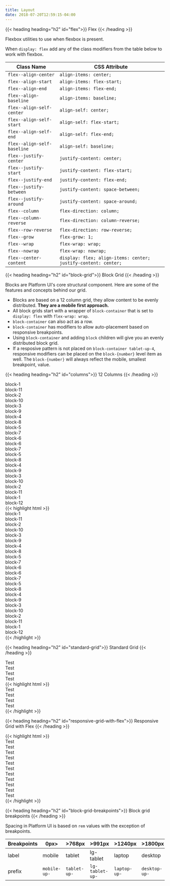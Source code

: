 ```yaml
---
title: Layout
date: 2018-07-20T12:59:15-04:00
---
```

{{< heading heading="h2" id="flex">}}
Flex
{{< /heading >}}

Flexbox utilities to use when flexbox is present.

When `display: flex` add any of the class modifiers from the table below to work with flexbox.

| Class Name                  | CSS Attribute                                                  |
| --------------------------- | -------------------------------------------------------------- |
| `flex--align-center`        | `align-items: center;`                                         |
| `flex--align-start`         | `align-items: flex-start;`                                     |
| `flex--align-end`           | `align-items: flex-end;`                                       |
| `flex--align-baseline`      | `align-items: baseline;`                                       |
| `flex--align-self-center`   | `align-self: center;`                                          |
| `flex--align-self-start`    | `align-self: flex-start;`                                      |
| `flex--align-self-end`      | `align-self: flex-end;`                                        |
| `flex--align-self-baseline` | `align-self: baseline;`                                        |
| `flex--justify-center`      | `justify-content: center;`                                     | 
| `flex--justify-start`       | `justify-content: flex-start;`                                 |
| `flex--justify-end`         | `justify-content: flex-end;`                                   |
| `flex--justify-between`     | `justify-content: space-between;`                              |
| `flex--justify-around`      | `justify-content: space-around;`                               |
| `flex--column`              | `flex-direction: column;`                                      |
| `flex--column-reverse`      | `flex-direction: column-reverse;`                              |
| `flex--row-reverse`         | `flex-direction: row-reverse;`                                 |
| `flex--grow`                | `flex-grow: 1;`                                                |
| `flex--wrap`                | `flex-wrap: wrap;`                                             |
| `flex--nowrap`              | `flex-wrap: nowrap;`                                           |
| `flex--center-content`      | `display: flex; align-items: center; justify-content: center;` |


{{< heading heading="h2" id="block-grid">}}
Block Grid
{{< /heading >}}

Blocks are Platform UI's core structural component. Here are some of the features and concepts behind our grid.

- Blocks are based on a 12 column grid, they allow content to be evenly distributed. **They are a mobile first approach.** 
- All block grids start with a wrapper of `block-container` that is set to `display: flex` with `flex-wrap: wrap`.
- `block-container` can also act as a row.
- `block-container` has modifiers to allow auto-placement based on responsive breakpoints.
- Using `block-container` and adding `block` children will give you an evenly distributed block grid.
- If a resposive pattern is not placed on `block-container tablet-up-4`, responsive modifiers can be placed on the `block-{number}` level item as well. The `block-{number}` will always reflect the mobile, smallest breakpoint, value.


{{< heading heading="h2" id="columns">}}
12 Columns
{{< /heading >}}

<div class="block-container blocks-px-2 blocks-py-2">
  <div class="block block-1">
    <div class="pui-card">
    block-1    
    </div>  
  </div>
  <div class="block block-11">
    <div class="pui-card h-100">
    block-11
    </div>  
  </div>
  <div class="block block-2">
    <div class="pui-card">
    block-2    
    </div>  
  </div>
  <div class="block block-10">
    <div class="pui-card">
    block-10  
    </div>
  </div>
  <div class="block block-3">
    <div class="pui-card">
    block-3    
    </div>
  </div>
  <div class="block block-9">
    <div class="pui-card">
    block-9    
    </div>  
  </div>
  <div class="block block-4">
    <div class="pui-card">
    block-4    
    </div>  
  </div>
  <div class="block block-8">
    <div class="pui-card">
    block-8    
    </div>  
  </div>
  <div class="block block-5">
    <div class="pui-card">
    block-5    
    </div>  
  </div>
  <div class="block block-7">
    <div class="pui-card">
    block-7    
    </div>  
  </div>
  <div class="block block-6">
    <div class="pui-card">
    block-6    
    </div>  
  </div>
  <div class="block block-6">
    <div class="pui-card">
    block-6    
    </div>  
  </div>
  <div class="block block-7">
    <div class="pui-card">
    block-7    
    </div>  
  </div>
  <div class="block block-5">
    <div class="pui-card">
    block-5    
    </div>  
  </div>
  <div class="block block-8">
    <div class="pui-card">
    block-8    
    </div>  
  </div>
  <div class="block block-4">
    <div class="pui-card">
    block-4    
    </div>  
  </div>
  <div class="block block-9">
    <div class="pui-card">
    block-9    
    </div>  
  </div>
  <div class="block block-3">
    <div class="pui-card">
    block-3    
    </div>  
  </div>
  <div class="block block-10">
    <div class="pui-card">
    block-10  
    </div>
  </div>
  <div class="block block-2">
    <div class="pui-card">
    block-2    
    </div>  
  </div>
  <div class="block block-11">
    <div class="pui-card h-100">
    block-11
    </div>
  </div>
  <div class="block block-1">
    <div class="pui-card">
    block-1    
    </div>  
  </div>
  <div class="block block-12">
    <div class="pui-card">
    block-12  
    </div>
  </div>
</div>

<div class="mt-4 mb-4">
{{< highlight html >}}
<div class="block-container blocks-px-2 blocks-py-2">
  <div class="block block-1">
    <div class="pui-card">
    block-1    
    </div>  
  </div>
  <div class="block block-11">
    <div class="pui-card h-100">
    block-11
    </div>  
  </div>
  <div class="block block-2">
    <div class="pui-card">
    block-2    
    </div>  
  </div>
  <div class="block block-10">
    <div class="pui-card">
    block-10  
    </div>
  </div>
  <div class="block block-3">
    <div class="pui-card">
    block-3    
    </div>
  </div>
  <div class="block block-9">
    <div class="pui-card">
    block-9    
    </div>  
  </div>
  <div class="block block-4">
    <div class="pui-card">
    block-4    
    </div>  
  </div>
  <div class="block block-8">
    <div class="pui-card">
    block-8    
    </div>  
  </div>
  <div class="block block-5">
    <div class="pui-card">
    block-5    
    </div>  
  </div>
  <div class="block block-7">
    <div class="pui-card">
    block-7    
    </div>  
  </div>
  <div class="block block-6">
    <div class="pui-card">
    block-6    
    </div>  
  </div>
  <div class="block block-6">
    <div class="pui-card">
    block-6    
    </div>  
  </div>
  <div class="block block-7">
    <div class="pui-card">
    block-7    
    </div>  
  </div>
  <div class="block block-5">
    <div class="pui-card">
    block-5    
    </div>  
  </div>
  <div class="block block-8">
    <div class="pui-card">
    block-8    
    </div>  
  </div>
  <div class="block block-4">
    <div class="pui-card">
    block-4    
    </div>  
  </div>
  <div class="block block-9">
    <div class="pui-card">
    block-9    
    </div>  
  </div>
  <div class="block block-3">
    <div class="pui-card">
    block-3    
    </div>  
  </div>
  <div class="block block-10">
    <div class="pui-card">
    block-10  
    </div>
  </div>
  <div class="block block-2">
    <div class="pui-card">
    block-2    
    </div>  
  </div>
  <div class="block block-11">
    <div class="pui-card h-100">
    block-11
    </div>
  </div>
  <div class="block block-1">
    <div class="pui-card">
    block-1    
    </div>  
  </div>
  <div class="block block-12">
    <div class="pui-card">
    block-12  
    </div>
  </div>
</div>
{{< /highlight >}}
</div>


{{< heading heading="h2" id="standard-grid">}}
Standard Grid
{{< /heading >}}

<div class="block-container blocks-px-2 blocks-py-2 tablet-up-3 laptop-up-4">
  <div class="block">
    <div class="pui-card">
      Test
    </div>
  </div>
  <div class="block">
    <div class="pui-card">
      Test
    </div>
  </div>
  <div class="block block--shrink">
    <div class="pui-card">
      Test
    </div>
  </div>
  <div class="block">
    <div class="pui-card">
      Test
    </div>
  </div>
</div>

<div class="mt-3 mb-4">
{{< highlight html >}}
<div class="block-container blocks-px-2 blocks-py-2 tablet-up-3 laptop-up-4">
  <div class="block">
    <div class="pui-card">
      Test
    </div>
  </div>
  <div class="block">
    <div class="pui-card">
      Test
    </div>
  </div>
  <div class="block block--shrink">
    <div class="pui-card">
      Test
    </div>
  </div>
  <div class="block">
    <div class="pui-card">
      Test
    </div>
  </div>
</div>
{{< /highlight >}}
</div>


{{< heading heading="h2" id="responsive-grid-with-flex">}}
Responsive Grid with Flex
{{< /heading >}}

<div class="mb-4">
{{< highlight html >}}
<div class="block-container blocks-px-2 blocks-py-2 tablet-up-3 laptop-up-4">
  <div class="block">
    <div class="pui-card">
      Test
    </div>
  </div>
  <div class="block">
    <div class="pui-card">
      Test
    </div>
  </div>
  <div class="block">
    <div class="pui-card">
      Test
    </div>
  </div>
  <div class="block">
    <div class="pui-card">
      Test
    </div>
  </div>
  <div class="block">
    <div class="pui-card">
      Test
    </div>
  </div>
  <div class="block">
    <div class="pui-card">
      Test
    </div>
  </div>
  <div class="block block--fill">
    <div class="pui-card">
      Test
    </div>
  </div>
</div>

<div class="block-container blocks-px-2 blocks-py-2 tablet-up-3 laptop-up-4">
  <div class="block">
    <div class="pui-card">
      Test
    </div>
  </div>
  <div class="block">
    <div class="pui-card">
      Test
    </div>
  </div>
  <div class="block block--shrink">
    <div class="pui-card">
      Test
    </div>
  </div>
  <div class="block">
    <div class="pui-card">
      Test
    </div>
  </div>
</div>
{{< /highlight >}}
</div>


{{< heading heading="h2" id="block-grid-breakpoints">}}
Block grid breakpoints
{{< /heading >}}

Spacing in Platform UI is based on `rem` values with the exception of breakpoints.

| Breakpoints | 0px>         | >768px       | >991px          | >1240px      | >1800px       |
|-------------|--------------|--------------|-----------------|--------------|---------------|
| label       | mobile       | tablet       | lg-tablet       | laptop       | desktop       |
| prefix      | `mobile-up-` | `tablet-up-` | `lg-tablet-up-` | `laptop-up-` | `desktop-up-` |
